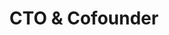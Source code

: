 ---
name: Ivan Blazevic
id: ivan-blazevic
numberId: 2
title: CTO & Cofounder
bio: Resident funny croatian coder who happened to co-found East Coast Product.
areas: JavaScript, product development, developer management
contact: { email: ivan@eastcoastproduct.com, tel: +32351324234, linkedin: https://www.linkedin.com/in/blazevic, github: https://github.com/iblazevic, facebook: https://www.facebook.com/ivan.blazevic.391, twitter: https://twitter.com/iBlaze17 }
---